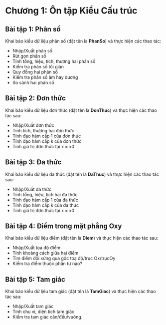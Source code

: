 # Chương 1: Ôn tập Kiểu Cấu trúc

## Bài tập 1: Phân số

Khai báo kiểu dữ liệu phân số \(đặt tên là **PhanSo**\) và thực hiện các thao tác:

* Nhập/Xuất phân số
* Rút gọn phân số
* Tính tổng, hiệu, tích, thương hai phân số
* Kiểm tra phân số tối giản
* Quy đồng hai phân số
* Kiểm tra phân số âm hay dương
* So sánh hai phân số

## Bài tập 2: Đơn thức

Khai báo kiểu dữ liệu đơn thức \(đặt tên là **DonThuc**\) và thực hiện các thao tác sau:

* Nhập/Xuất đơn thức
* Tính tích, thương hai đơn thức
* Tính đạo hàm cấp 1 của đơn thức
* Tính đạo hàm cấp k của đơn thức
* Tính giá trị đơn thức tại x = x0

## Bài tập 3: Đa thức

Khai báo kiểu dữ liệu đa thức \(đặt tên là **DaThuc**\) và thực hiện các thao tác sau:

* Nhập/Xuất đa thức
* Tính tổng, hiệu, tích hai đa thức
* Tính đạo hàm cấp 1 của đa thức
* Tính đạo hàm cấp k của đa thức
* Tính giá trị đơn thức tại x = x0

## Bài tập 4: Điểm trong mặt phẳng Oxy

Khai báo kiểu dữ liệu điểm \(đặt tên là **Diem**\) và thực hiện các thao tác sau:

* Nhập/Xuất tọa độ điểm
* Tính khoảng cách giữa hai điểm
* Tìm điểm đối xứng qua gốc toạ độ/trục Ox/trụcOy
* Kiểm tra điểm thuộc phần tư nào? 

## Bài tập 5: Tam giác

Khai báo kiểu dữ lịêu tam giác \(đặt tên là **TamGiac**\) và thực hiện các thao tác sau:

* Nhập/Xuất tam giác
* Tính chu vi, diện tích tam giác
* Kiểm tra tam giác cân/đều/vuông.



